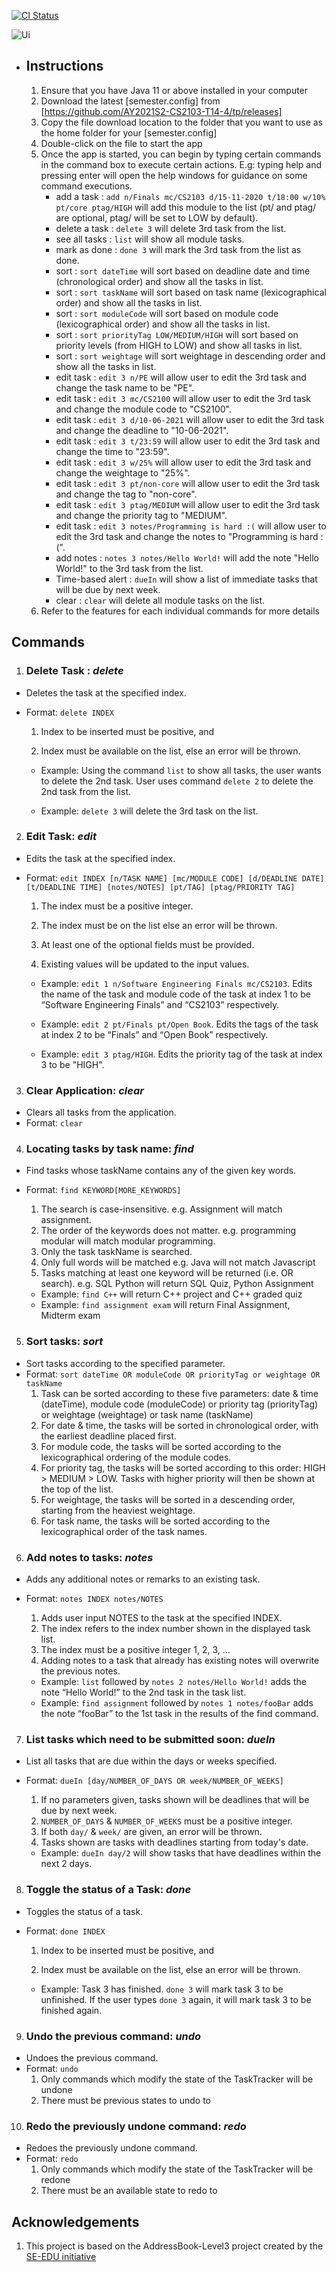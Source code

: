 [![CI Status](https://github.com/se-edu/addressbook-level3/workflows/Java%20CI/badge.svg)](https://github.com/AY2021S2-CS2103-T14-4/tp/actions)

![Ui](docs/images/v1.3.1_Ui.png)

* ## **Instructions**
  1. Ensure that you have Java 11 or above installed in your computer
  2. Download the latest [semester.config] from [https://github.com/AY2021S2-CS2103-T14-4/tp/releases]
  3. Copy the file download location to the folder that you want to use as the home folder for your [semester.config]
  4. Double-click on the file to start the app
  5. Once the app is started, you can begin by typing certain commands in the command box to execute certain actions. E.g: typing help and pressing enter will open the help windows for guidance on some command executions.
      * add a task : `add n/Finals mc/CS2103 d/15-11-2020 t/18:00 w/10% pt/core ptag/HIGH` will add this module to the list (pt/ and ptag/ are optional, ptag/ will be set to LOW by default).
      * delete a task : `delete 3` will delete 3rd task from the list.
      * see all tasks : `list` will show all module tasks.
      * mark as done : `done 3` will mark the 3rd task from the list as done.
      * sort : `sort dateTime` will sort based on deadline date and time (chronological order) and show all the tasks in list.
      * sort : `sort taskName` will sort based on task name (lexicographical order) and show all the tasks in list.
      * sort : `sort moduleCode` will sort based on module code (lexicographical order) and show all the tasks in list.
      * sort : `sort priorityTag LOW/MEDIUM/HIGH` will sort based on priority levels (from HIGH to LOW) and show all tasks in list.
      * sort : `sort weightage` will sort weightage in descending order and show all the tasks in list.
      * edit task : `edit 3 n/PE` will allow user to edit the 3rd task and change the task name to be "PE".
      * edit task : `edit 3 mc/CS2100` will allow user to edit the 3rd task and change the module code to "CS2100".
      * edit task : `edit 3 d/10-06-2021` will allow user to edit the 3rd task and change the deadline to "10-06-2021".
      * edit task : `edit 3 t/23:59` will allow user to edit the 3rd task and change the time to "23:59".
      * edit task : `edit 3 w/25%` will allow user to edit the 3rd task and change the weightage to "25%".
      * edit task : `edit 3 pt/non-core` will allow user to edit the 3rd task and change the tag to "non-core".
      * edit task : `edit 3 ptag/MEDIUM` will allow user to edit the 3rd task and change the priority tag to "MEDIUM".
      * edit task : `edit 3 notes/Programming is hard :(` will allow user to edit the 3rd task and change the notes to "Programming is hard :(".
      * add notes : `notes 3 notes/Hello World!` will add the note "Hello World!" to the 3rd task from the list.
      * Time-based alert : `dueIn` will show a list of immediate tasks that will be due by next week.
      * clear : `clear` will delete all module tasks on the list.
  6. Refer to the features for each individual commands for more details

## **Commands**

1. ### Delete Task : *delete*
  * Deletes the task at the specified index.

  * Format:  `delete INDEX`

    1. Index to be inserted must be positive, and

    2. Index must be available on the list, else an error will be thrown.

    

    - Example: Using the command `list` to show all tasks, the user wants to delete the 2nd task. User uses command `delete 2` to delete the 2nd task from the list.

    - Example: `delete 3` will delete the 3rd task on the list.

2. ### Edit Task: *edit*

  * Edits the task at the specified index.

  * Format: `edit INDEX [n/TASK NAME] [mc/MODULE CODE] [d/DEADLINE DATE] [t/DEADLINE TIME] [notes/NOTES] [pt/TAG] [ptag/PRIORITY TAG]`

    1. The index must be a positive integer.

    2. The index must be on the list else an error will be thrown.

    3. At least one of the optional fields must be provided.

    4. Existing values will be updated to the input values.

    

    - Example: `edit 1 n/Software Engineering Finals mc/CS2103`. Edits the name of the task and module code of the task at index 1 to be “Software Engineering Finals” and “CS2103” respectively.

    - Example: `edit 2 pt/Finals pt/Open Book`. Edits the tags of the task at index 2 to be “Finals” and “Open Book” respectively.

    - Example: `edit 3 ptag/HIGH`. Edits the priority tag of the task at index 3 to be "HIGH".

3. ### Clear Application: *clear*

  * Clears all tasks from the application.
  * Format: `clear`

4. ### Locating tasks by task name: *find*

  * Find tasks whose taskName contains any of the given key words.

  * Format: `find KEYWORD[MORE_KEYWORDS]`
    1. The search is case-insensitive. e.g. Assignment will match assignment.
    2. The order of the keywords does not matter. e.g. programming modular will match modular programming.
    3. Only the task taskName is searched.
    4. Only full words will be matched e.g. Java will not match Javascript
    5. Tasks matching at least one keyword will be returned (i.e. OR search). e.g. SQL Python will return SQL Quiz, Python Assignment
    
    
    
      * Example: `find C++` will return C++ project and C++ graded quiz
      * Example: `find assignment exam` will return Final Assignment, Midterm exam

5. ### Sort tasks: *sort*

  * Sort tasks according to the specified parameter.
  * Format: `sort dateTime OR moduleCode OR priorityTag or weightage OR taskName`
    1. Task can be sorted according to these five parameters: date & time (dateTime), module code (moduleCode) or priority tag (priorityTag) or weightage (weightage) or task name (taskName)
    2. For date & time, the tasks will be sorted in chronological order, with the earliest deadline placed first.
    3. For module code, the tasks will be sorted according to the lexicographical ordering of the module codes.
    4. For priority tag, the tasks will be sorted according to this order: HIGH > MEDIUM > LOW. Tasks with higher priority will then be shown at the top of the list.
    5. For weightage, the tasks will be sorted in a descending order, starting from the heaviest weightage.
    6. For task name, the tasks will be sorted according to the lexicographical order of the task names.

6. ### Add notes to tasks: *notes*

  * Adds any additional notes or remarks to an existing task.
  * Format: `notes INDEX notes/NOTES`
    1. Adds user input NOTES to the task at the specified INDEX.
    2. The index refers to the index number shown in the displayed task list.
    3. The index must be a positive integer 1, 2, 3, …
    4. Adding notes to a task that already has existing notes will overwrite the previous notes.
    
    
      * Example: `list` followed by `notes 2 notes/Hello World!` adds the note “Hello World!” to the 2nd task in the task list.
      * Example: `find assignment` followed by `notes 1 notes/fooBar` adds the note “fooBar” to the 1st task in the results of the find command.

7. ### List tasks which need to be submitted soon: *dueIn*

  * List all tasks that are due within the days or weeks specified.

  * Format: `dueIn [day/NUMBER_OF_DAYS OR week/NUMBER_OF_WEEKS]`
    1. If no parameters given, tasks shown will be deadlines that will be due by next week.
    2. `NUMBER_OF_DAYS` & `NUMBER_OF_WEEKS` must be a positive integer.
    3. If both `day/` & `week/` are given, an error will be thrown.
    4. Tasks shown are tasks with deadlines starting from today's date.
    
    
    
      * Example: `dueIn day/2` will show tasks that have deadlines within the next 2 days.

8. ### Toggle the status of a Task: *done*

  * Toggles the status of a task.
  * Format: `done INDEX`
    1. Index to be inserted must be positive, and
    
    2. Index must be available on the list, else an error will be thrown.
    
    
      * Example: Task 3 has finished. `done 3` will mark task 3 to be unfinished. If the user types `done 3` again, it will mark task 3 to be finished again.

9. ### Undo the previous command: *undo*

  * Undoes the previous command.
  * Format: `undo`
    1. Only commands which modify the state of the TaskTracker will be undone
    2. There must be previous states to undo to

10. ### Redo the previously undone command: *redo*

  * Redoes the previously undone command.
  * Format: `redo`
    1. Only commands which modify the state of the TaskTracker will be redone
    2. There must be an available state to redo to
    
## Acknowledgements
1. This project is based on the AddressBook-Level3 project created by the [SE-EDU initiative](https://se-education.org)
